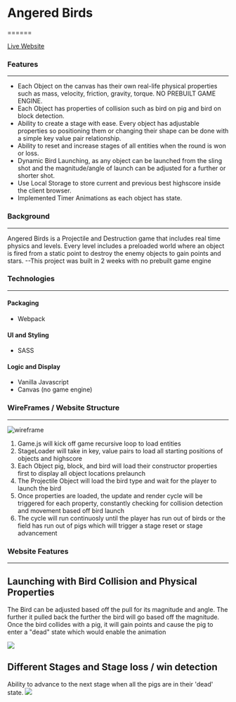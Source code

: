 
# Angered Birds
======

[Live Website](https://hankc97.github.io/Angered-Birdy/)

### Features
------
* Each Object on the canvas has their own real-life physical properties such as mass, velocity, friction, gravity, torque. NO PREBUILT GAME ENGINE.
* Each Object has properties of collision such as bird on pig and bird on block detection.
* Ability to create a stage with ease. Every object has adjustable properties so positioning them or changing their shape can be done with a simple key value pair relationship.
* Ability to reset and increase stages of all entities when the round is won or loss.
* Dynamic Bird Launching, as any object can be launched from the sling shot and the magnitude/angle of launch can be adjusted for a further or shorter shot.
* Use Local Storage to store current and previous best highscore inside the client browser. 
* Implemented Timer Animations as each object has state.

### Background
------
Angered Birds is a Projectile and Destruction game that includes real time physics and levels. Every level includes a preloaded world where an object is fired from a static point to destroy the enemy objects to gain points and stars. 
--This project was built in 2 weeks with no prebuilt game engine

### Technologies
------
#### Packaging
* Webpack
#### UI and Styling
* SASS
#### Logic and Display
* Vanilla Javascript
* Canvas (no game engine)

### WireFrames / Website Structure
------
![wireframe](https://user-images.githubusercontent.com/70183272/119266785-212f6f00-bbba-11eb-84da-859c62236452.png)
1) Game.js will kick off game recursive loop to load entities
2) StageLoader will take in key, value pairs to load all starting positions of objects and highscore
3) Each Object pig, block, and bird will load their constructor properties first to display all object locations prelaunch
4) The Projectile Object will load the bird type and wait for the player to launch the bird
5) Once properties are loaded, the update and render cycle will be triggered for each property, constantly checking for collision detection and movement based off bird launch
6) The cycle will run continuosly until the player has run out of birds or the field has run out of pigs which will trigger a stage reset or stage advancement

### Website Features
------
## Launching with Bird Collision and Physical Properties
The Bird can be adjusted based off the pull for its magnitude and angle. The further it pulled back the further the bird will go based off the magnitude. 
Once the bird collides with a pig, it will gain points and cause the pig to enter a "dead" state which would enable the animation

![](https://media0.giphy.com/media/wsmfIv9TPA9tdURNyi/giphy.gif?cid=790b7611243d16285e4591c433708976e6aef4c791cd02d6&rid=giphy.gif&ct=g)

## Different Stages and Stage loss / win detection
Ability to advance to the next stage when all the pigs are in their 'dead' state.
![](https://media0.giphy.com/media/FnMgnary56SGBb1joo/giphy.gif?cid=790b7611f684c9f3cb8f27131cde1e10cf7e7493a7a65bd0&rid=giphy.gif&ct=g)




